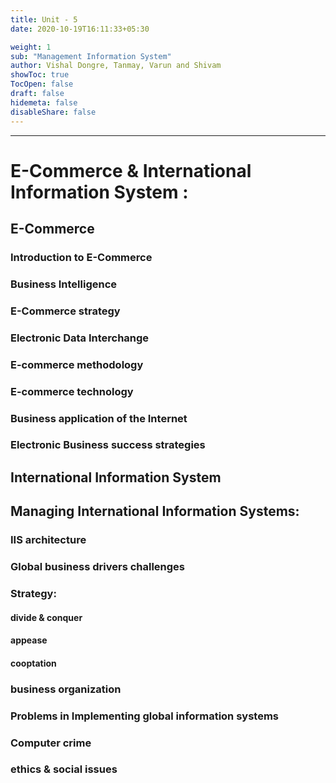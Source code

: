 ```yaml
---
title: Unit - 5
date: 2020-10-19T16:11:33+05:30

weight: 1
sub: "Management Information System"
author: Vishal Dongre, Tanmay, Varun and Shivam
showToc: true
TocOpen: false
draft: false
hidemeta: false
disableShare: false
---
```


---

# E-Commerce & International Information System :

## E-Commerce

### Introduction to E-Commerce

### Business Intelligence

### E-Commerce strategy

### Electronic Data Interchange

### E-commerce methodology

### E-commerce technology

### Business application of the Internet

### Electronic Business success strategies

## International Information System

## Managing International Information Systems:

### IIS architecture

### Global business drivers challenges

### Strategy:

#### divide & conquer

#### appease

#### cooptation

### business organization

### Problems in Implementing global information systems

### Computer crime

### ethics & social issues
